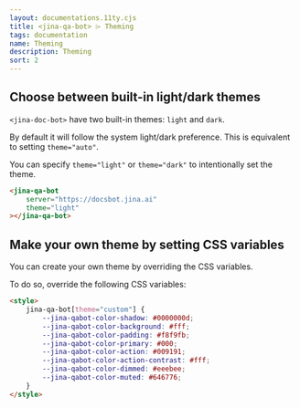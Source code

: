 ```yaml
---
layout: documentations.11ty.cjs
title: <jina-qa-bot> ⌲ Theming
tags: documentation
name: Theming
description: Theming
sort: 2
---
```

## Choose between built-in light/dark themes
`<jina-doc-bot>` have two built-in themes: `light` and `dark`.

By default it will follow the system light/dark preference. This is equivalent to setting `theme="auto"`.

You can specify `theme="light"` or `theme="dark"` to intentionally set the theme.

```html
<jina-qa-bot
    server="https://docsbot.jina.ai"
    theme="light"
></jina-qa-bot>
```

## Make your own theme by setting CSS variables
You can create your own theme by overriding the CSS variables.

To do so, override the following CSS variables:

```html
<style>
    jina-qa-bot[theme="custom"] {
        --jina-qabot-color-shadow: #0000000d;
        --jina-qabot-color-background: #fff;
        --jina-qabot-color-padding: #f8f9fb;
        --jina-qabot-color-primary: #000;
        --jina-qabot-color-action: #009191;
        --jina-qabot-color-action-contrast: #fff;
        --jina-qabot-color-dimmed: #eeebee;
        --jina-qabot-color-muted: #646776;
    }
</style>
```

<jina-qa-bot server="https://docsbot.jina.ai" theme="light" site="https://docs.jina.ai"></jina-qa-bot>

<style>
    jina-qa-bot {
        position: fixed; 
        left: 2rem; 
        right: unset; 
    }
    jina-qa-bot:not(:defined) { display: none; }
</style>
